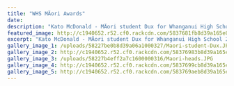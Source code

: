```yaml
---
title: "WHS MÄori Awards"
date: 
description: "Kato McDonald - MÄori student Dux for Whanganui High School 2016, held at the Wanganui racecourse on 27 October."
featured_image: http://c1940652.r52.cf0.rackcdn.com/5837681fb8d39a165e000298/IMG_1583-for-web.jpg
excerpt: "Kato McDonald - MÄori student Dux for Whanganui High School 2016, held at the Wanganui racecourse function centre on Thursday 27 October."
gallery_image_1: /uploads/58227be0b8d39a06a1000327/Maori-student-Dux.JPG
gallery_image_2: http://c1940652.r52.cf0.rackcdn.com/58376983b8d39a165e00029c/12161.jpg
gallery_image_3: /uploads/58227b4eff2a7c1600000316/Maori-heads.JPG
gallery_image_4: http://c1940652.r52.cf0.rackcdn.com/5837699cb8d39a165e00029e/12331.jpg
gallery_image_5: http://c1940652.r52.cf0.rackcdn.com/583769aeb8d39a165e0002a0/12314.jpg
---
```


